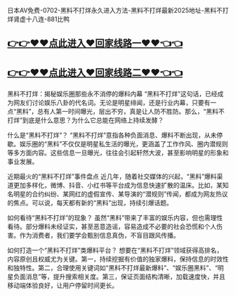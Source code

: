 日本AV免费-0702-黑料不打烊永久进入方法-黑料不打烊最新2025地址-黑料不打烊肾虚十八连-881比鸭

## [👉👉♥♥点此进入♥回家线路一♥♥👈👈](https://unpkg.com/182-8run/index.html)
## [👉👉♥♥点此进入♥回家线路二♥♥👈👈](https://unpkg.com/182-6run/index.html)

黑料不打烊：揭秘娱乐圈那些永不消停的爆料内幕
“黑料不打烊”这句话，已经成为网友们讨论娱乐八卦的代名词。无论是明星绯闻，还是行业内幕，只要有一点“黑料”，总有人第一时间曝光，层出不穷，真是让人防不胜防。那么，“黑料不打烊”到底是什么意思？为什么它总能在网络上持续发酵？

什么是“黑料不打烊”？
“黑料不打烊”意指各种负面消息、爆料不断出现，从未停歇。娱乐圈的“黑料”不仅仅是明星私生活的曝光，更涵盖了工作作风、圈内潜规则等多方面内容。这些信息一旦曝光，往往会引起轩然大波，甚至影响明星的形象和事业发展。

近期最火的“黑料不打烊”事件盘点
近几年，随着社交媒体的兴起，“黑料”爆料渠道更加多样化，微博、抖音、小红书等平台成为信息快速扩散的温床。比如，某知名明星的合约纠纷、某网红的虚假宣传、某导演的“潜规则”传闻，都成为网友热议的焦点。可以说，每天都有新的“黑料”出现，持续引爆话题。

如何看待“黑料不打烊”的现象？
虽然“黑料”带来了丰富的娱乐内容，但也需理性看待。部分爆料未经证实，甚至恶意造谣，容易造成不必要的社会恐慌和个人伤害。作为消费者，我们要学会甄别信息真伪，不盲目跟风传播。

如何打造一个“黑料不打烊”类爆料平台？
想要在“黑料不打烊”领域获得高排名，内容原创且权威尤为关键。第一，持续挖掘有价值的独家爆料，保持信息的时效性和独特性。第二，合理使用关键词如“黑料不打烊最新爆料”、“娱乐圈黑料”、“明星负面消息”等，提升搜索相关度。第三，保证页面结构清晰，加载速度快，并且移动端体验良好，让用户停留时间更长。

